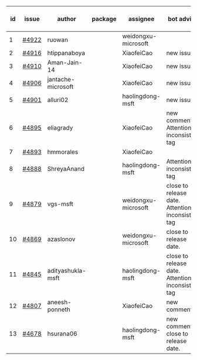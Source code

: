 | id | issue | author | package | assignee | bot advice | created date of issue | target release date | date from target |
| ------ | ------ | ------ | ------ | ------ | ------ | ------ | ------ | :-----: |
| 1 | [#4922](https://github.com/Azure/sdk-release-request/issues/4922) | ruowan |  | weidongxu-microsoft |  | 01-26 | 02-23 |  |
| 2 | [#4916](https://github.com/Azure/sdk-release-request/issues/4916) | htippanaboya |  | XiaofeiCao | new issue. | 01-24 | 02-23 |  |
| 3 | [#4910](https://github.com/Azure/sdk-release-request/issues/4910) | Aman-Jain-14 |  | XiaofeiCao | new issue. | 01-22 | 02-23 |  |
| 4 | [#4906](https://github.com/Azure/sdk-release-request/issues/4906) | jantache-microsoft |  | XiaofeiCao | new issue. | 01-22 | 02-23 |  |
| 5 | [#4901](https://github.com/Azure/sdk-release-request/issues/4901) | alluri02 |  | haolingdong-msft | new issue. | 01-22 | 02-23 |  |
| 6 | [#4895](https://github.com/Azure/sdk-release-request/issues/4895) | eliagrady |  | XiaofeiCao | new comment. Attention to inconsistent tag | 01-18 | 02-23 |  |
| 7 | [#4893](https://github.com/Azure/sdk-release-request/issues/4893) | hmmorales |  | XiaofeiCao |  | 01-16 | 02-23 |  |
| 8 | [#4888](https://github.com/Azure/sdk-release-request/issues/4888) | ShreyaAnand |  | haolingdong-msft | Attention to inconsistent tag | 01-15 | 02-23 |  |
| 9 | [#4879](https://github.com/Azure/sdk-release-request/issues/4879) | vgs-msft |  | weidongxu-microsoft | close to release date.  Attention to inconsistent tag | 01-09 | 01-26 | -2 |
| 10 | [#4869](https://github.com/Azure/sdk-release-request/issues/4869) | azaslonov |  | weidongxu-microsoft | close to release date.  | 01-08 | 01-26 | -2 |
| 11 | [#4845](https://github.com/Azure/sdk-release-request/issues/4845) | adityashukla-msft |  | haolingdong-msft | close to release date.  Attention to inconsistent tag | 12-20 | 01-26 | -2 |
| 12 | [#4807](https://github.com/Azure/sdk-release-request/issues/4807) | aneesh-ponneth |  | XiaofeiCao | new comment. | 11-29 | 02-23 |  |
| 13 | [#4678](https://github.com/Azure/sdk-release-request/issues/4678) | hsurana06 |  | haolingdong-msft | new comment. close to release date.  | 10-23 | 01-26 | -2 |
